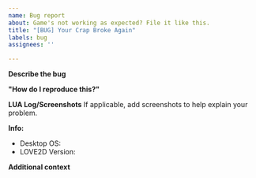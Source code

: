 ```yaml
---
name: Bug report
about: Game's not working as expected? File it like this.
title: "[BUG] Your Crap Broke Again"
labels: bug
assignees: ''

---
```


**Describe the bug**

**"How do I reproduce this?"**

**LUA Log/Screenshots**
If applicable, add screenshots to help explain your problem.

**Info:**
 - Desktop OS: 
 - LOVE2D Version: 

**Additional context**
